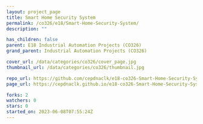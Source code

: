 ```yaml
---
layout: project_page
title: Smart Home Security System
permalink: /co326/e18/Smart-Home-Security-System/
description: ""

has_children: false
parent: E18 Industrial Automation Projects (CO326)
grand_parent: Industrial Automation Projects (CO326)

cover_url: /data/categories/co326/cover_page.jpg
thumbnail_url: /data/categories/co326/thumbnail.jpg

repo_url: https://github.com/cepdnaclk/e18-co326-Smart-Home-Security-System
page_url: https://cepdnaclk.github.io/e18-co326-Smart-Home-Security-System

forks: 2
watchers: 0
stars: 0
started_on: 2023-06-08T07:55:24Z
---
```



